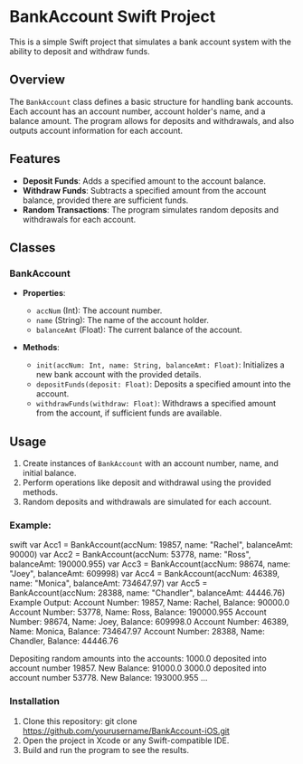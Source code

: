 # BankAccount Swift Project

This is a simple Swift project that simulates a bank account system with the ability to deposit and withdraw funds.

## Overview

The `BankAccount` class defines a basic structure for handling bank accounts. Each account has an account number, account holder's name, and a balance amount. The program allows for deposits and withdrawals, and also outputs account information for each account.

## Features

- **Deposit Funds**: Adds a specified amount to the account balance.
- **Withdraw Funds**: Subtracts a specified amount from the account balance, provided there are sufficient funds.
- **Random Transactions**: The program simulates random deposits and withdrawals for each account.

## Classes

### BankAccount

- **Properties**:
  - `accNum` (Int): The account number.
  - `name` (String): The name of the account holder.
  - `balanceAmt` (Float): The current balance of the account.

- **Methods**:
  - `init(accNum: Int, name: String, balanceAmt: Float)`: Initializes a new bank account with the provided details.
  - `depositFunds(deposit: Float)`: Deposits a specified amount into the account.
  - `withdrawFunds(withdraw: Float)`: Withdraws a specified amount from the account, if sufficient funds are available.

## Usage

1. Create instances of `BankAccount` with an account number, name, and initial balance.
2. Perform operations like deposit and withdrawal using the provided methods.
3. Random deposits and withdrawals are simulated for each account.

### Example:

swift
var Acc1 = BankAccount(accNum: 19857, name: "Rachel", balanceAmt: 90000)
var Acc2 = BankAccount(accNum: 53778, name: "Ross", balanceAmt: 190000.955)
var Acc3 = BankAccount(accNum: 98674, name: "Joey", balanceAmt: 609998)
var Acc4 = BankAccount(accNum: 46389, name: "Monica", balanceAmt: 734647.97)
var Acc5 = BankAccount(accNum: 28388, name: "Chandler", balanceAmt: 44446.76)
Example Output:
Account Number: 19857, Name: Rachel, Balance: 90000.0
Account Number: 53778, Name: Ross, Balance: 190000.955
Account Number: 98674, Name: Joey, Balance: 609998.0
Account Number: 46389, Name: Monica, Balance: 734647.97
Account Number: 28388, Name: Chandler, Balance: 44446.76

Depositing random amounts into the accounts:
1000.0 deposited into account number 19857. New Balance: 91000.0
3000.0 deposited into account number 53778. New Balance: 193000.955
...
### Installation
1. Clone this repository:
git clone https://github.com/yourusername/BankAccount-iOS.git
2. Open the project in Xcode or any Swift-compatible IDE.
3. Build and run the program to see the results.
